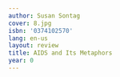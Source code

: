 ```yaml
---
author: Susan Sontag
cover: 8.jpg
isbn: '0374102570'
lang: en-us
layout: review
title: AIDS and Its Metaphors
year: 0
---
```


